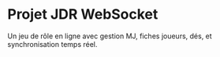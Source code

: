 # Projet JDR WebSocket
Un jeu de rôle en ligne avec gestion MJ, fiches joueurs, dés, et synchronisation temps réel.